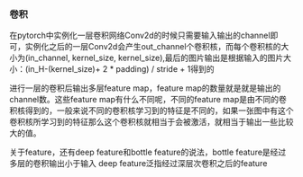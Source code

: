 ### 卷积

在pytorch中实例化一层卷积网络Conv2d的时候只需要输入输出的channel即可，实例化之后的一层Conv2d会产生out_channel个卷积核，而每个卷积核的大小为(in_channel, kernel_size, kernel_size),最后的图片输出是根据输入的图片大小：(in_H-(kernel_size)+ 2 * padding) / stride + 1得到的

进行一层的卷积后输出多层feature map，feature map的数量就是就是输出的channel数。这些feature map有什么不同呢，不同的feature map是由不同的卷积核得到的，一般来说不同的卷积核学习到的特征是不同的，如果一张图中有这个卷积核所学习到的特征那么这个卷积核就相当于会被激活，就相当于输出一些比较大的值。

关于feature，还有deep feature和bottle feature的说法，bottle feature是经过多层的卷积输出小于输入
deep feature泛指经过深层次卷积之后的feature
